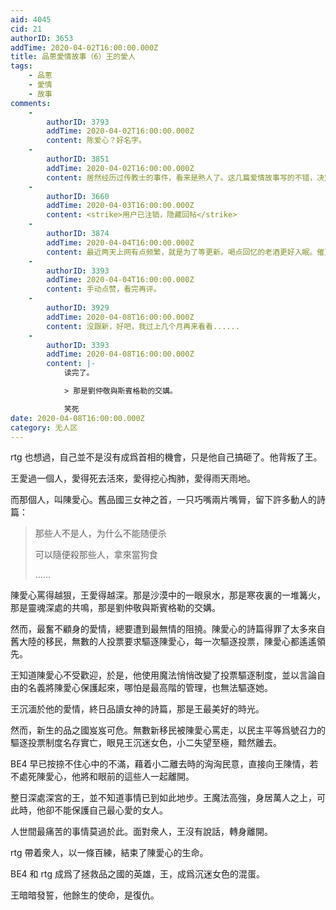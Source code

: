 ```yaml
---
aid: 4045
cid: 21
authorID: 3653
addTime: 2020-04-02T16:00:00.000Z
title: 品蔥愛情故事（6）王的愛人
tags:
    - 品蔥
    - 愛情
    - 故事
comments:
    -
        authorID: 3793
        addTime: 2020-04-02T16:00:00.000Z
        content: 陈爱心？好名字。
    -
        authorID: 3851
        addTime: 2020-04-02T16:00:00.000Z
        content: 居然经历过传教士的事件，看来是熟人了。这几篇爱情故事写的不错，决定追剧了。
    -
        authorID: 3660
        addTime: 2020-04-03T16:00:00.000Z
        content: <strike>用户已注销，隐藏回帖</strike>
    -
        authorID: 3874
        addTime: 2020-04-04T16:00:00.000Z
        content: 最近两天上网有点频繁，就是为了等更新。喝点回忆的老酒更好入眠。催更一下
    -
        authorID: 3393
        addTime: 2020-04-04T16:00:00.000Z
        content: 手动点赞，看完再评。
    -
        authorID: 3929
        addTime: 2020-04-08T16:00:00.000Z
        content: 没跟新，好吧，我过上几个月再来看看......
    -
        authorID: 3393
        addTime: 2020-04-08T16:00:00.000Z
        content: |-
            读完了。

            > 那是劉仲敬與斯賓格勒的交媾。

            笑死
date: 2020-04-08T16:00:00.000Z
category: 无人区
---
```


rtg 也想過，自己並不是沒有成爲首相的機會，只是他自己搞砸了。他背叛了王。

王愛過一個人，愛得死去活來，愛得挖心掏肺，愛得雨天雨地。

而那個人，叫陳愛心。舊品國三女神之首，一只巧嘴兩片嘴脣，留下許多動人的詩篇：

> 那些人不是人，为什么不能随便杀
> 
> 可以隨便殺那些人，拿來當狗食
> 
> ……

陳愛心罵得越狠，王愛得越深。那是沙漠中的一眼泉水，那是寒夜裏的一堆篝火，那是靈魂深處的共鳴，那是劉仲敬與斯賓格勒的交媾。

然而，最奮不顧身的愛情，總要遭到最無情的阻撓。陳愛心的詩篇得罪了太多來自舊大陸的移民，無數的人投票要求驅逐陳愛心，每一次驅逐投票，陳愛心都遙遙領先。

王知道陳愛心不受歡迎，於是，他使用魔法悄悄改變了投票驅逐制度，並以言論自由的名義將陳愛心保護起來，哪怕是最高階的管理，也無法驅逐她。

王沉湎於他的愛情，終日品讀女神的詩篇，那是王最美好的時光。

然而，新生的品之國岌岌可危。無數新移民被陳愛心罵走，以民主平等爲號召力的驅逐投票制度名存實亡，眼見王沉迷女色，小二失望至極，黯然離去。

BE4 早已按捺不住心中的不滿，藉着小二離去時的洶洶民意，直接向王陳情，若不處死陳愛心，他將和眼前的這些人一起離開。

整日深處深宮的王，並不知道事情已到如此地步。王魔法高強，身居萬人之上，可此時，他卻不能保護自己最心愛的女人。

人世間最痛苦的事情莫過於此。面對衆人，王沒有說話，轉身離開。

rtg 帶着衆人，以一條百練，結束了陳愛心的生命。

BE4 和 rtg 成爲了拯救品之國的英雄，王，成爲沉迷女色的混蛋。

王暗暗發誓，他餘生的使命，是復仇。
